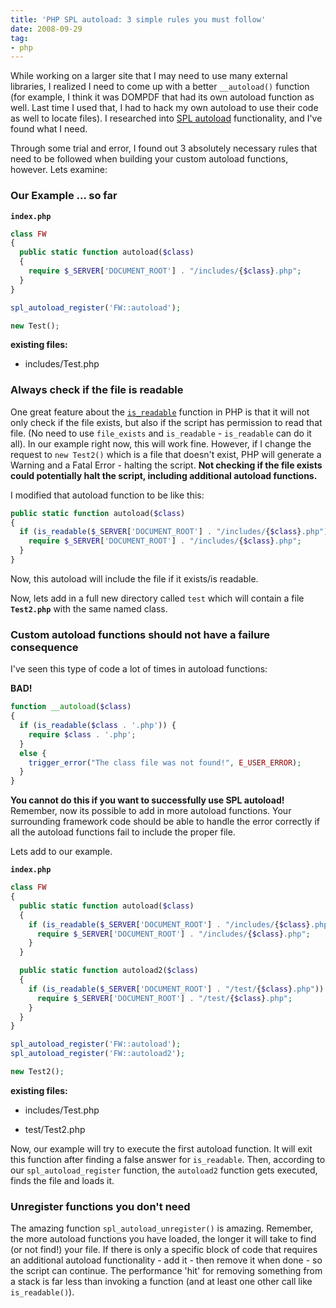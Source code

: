 ```yaml
---
title: 'PHP SPL autoload: 3 simple rules you must follow'
date: 2008-09-29
tag:
- php
---
```

While working on a larger site that I may need to use many external libraries, I realized I need to come up with a better `__autoload()` function (for example, I think it was DOMPDF that had its own autoload function as well.  Last time I used that, I had to hack my own autoload to use their code as well to locate files).  I researched into [SPL autoload](http://us2.php.net/manual/en/function.spl-autoload-register.php) functionality, and I've found what I need.  

<!--more-->

Through some trial and error, I found out 3 absolutely necessary rules that need to be followed when building your custom autoload functions, however.  Lets examine:

### Our Example ... so far

**`index.php`**
```php    
class FW
{
  public static function autoload($class)
  {
    require $_SERVER['DOCUMENT_ROOT'] . "/includes/{$class}.php";
  }
}

spl_autoload_register('FW::autoload');

new Test();
```
    
**existing files:**

  * includes/Test.php

### Always check if the file is readable

One great feature about the [`is_readable`](http://us3.php.net/is_readable) function in PHP is that it will not only check if the file exists, but also if the script has permission to read that file.  (No need to use `file_exists` and `is_readable` - `is_readable` can do it all).  In our example right now, this will work fine.  However, if I change the request to `new Test2()` which is a file that doesn't exist, PHP will generate a Warning and a Fatal Error - halting the script.  **Not checking if the file exists could potentially halt the script, including additional autoload functions.**

I modified that autoload function to be like this:

```php    
public static function autoload($class)
{
  if (is_readable($_SERVER['DOCUMENT_ROOT'] . "/includes/{$class}.php") {
    require $_SERVER['DOCUMENT_ROOT'] . "/includes/{$class}.php";
  }
}
```
    
Now, this autoload will include the file if it exists/is readable.

Now, lets add in a full new directory called `test` which will contain a file **`Test2.php`** with the same named class.

### Custom autoload functions should not have a failure consequence

I've seen this type of code a lot of times in autoload functions:

**BAD!**

```php
function __autoload($class)
{
  if (is_readable($class . '.php')) {
    require $class . '.php';
  }
  else {
    trigger_error("The class file was not found!", E_USER_ERROR);
  }
}
```
    
**You cannot do this if you want to successfully use SPL autoload!**  Remember, now its possible to add in more autoload functions.  Your surrounding framework code should be able to handle the error correctly if all the autoload functions fail to include the proper file.

Lets add to our example.

**`index.php`**
```php
class FW
{
  public static function autoload($class)
  {
    if (is_readable($_SERVER['DOCUMENT_ROOT'] . "/includes/{$class}.php")) {
      require $_SERVER['DOCUMENT_ROOT'] . "/includes/{$class}.php";
    }
  }

  public static function autoload2($class)
  {
    if (is_readable($_SERVER['DOCUMENT_ROOT'] . "/test/{$class}.php")) {
      require $_SERVER['DOCUMENT_ROOT'] . "/test/{$class}.php";
    }
  }
}

spl_autoload_register('FW::autoload');
spl_autoload_register('FW::autoload2');

new Test2();
```

**existing files:**

  * includes/Test.php

  * test/Test2.php

Now, our example will try to execute the first autoload function.  It will exit this function after finding a false answer for `is_readable`.  Then, according to our `spl_autoload_register` function, the `autoload2` function gets executed, finds the file and loads it.

### Unregister functions you don't need

The amazing function `spl_autoload_unregister()` is amazing.  Remember, the more autoload functions you have loaded, the longer it will take to find (or not find!) your file.  If there is only a specific block of code that requires an additional autoload functionality - add it - then remove it when done - so the script can continue.  The performance 'hit' for removing something from a stack is far less than invoking a function (and at least one other call like `is_readable()`).
